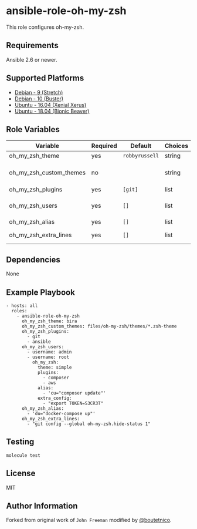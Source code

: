 ansible-role-oh-my-zsh
======================

This role configures oh-my-zsh.

Requirements
------------

Ansible 2.6 or newer.

Supported Platforms
-------------------

- [Debian - 9 (Stretch)](https://wiki.debian.org/DebianStretch)
- [Debian - 10 (Buster)](https://wiki.debian.org/DebianBuster)
- [Ubuntu - 16.04 (Xenial Xerus)](http://releases.ubuntu.com/16.04/)
- [Ubuntu - 18.04 (Bionic Beaver)](http://releases.ubuntu.com/18.04/)

Role Variables
--------------

| Variable                     | Required | Default        | Choices   | Comments                                    |
|------------------------------|----------|--------------- |-----------|---------------------------------------------|
| oh_my_zsh_theme              | yes      | `robbyrussell` | string    | Default theme                               |
| oh_my_zsh_custom_themes      | no       |                | string    | Local path to themes files to install       |
| oh_my_zsh_plugins            | yes      | `[git]`        | list      | Default plugins                             |
| oh_my_zsh_users              | yes      | `[]`           | list      | Users to configure. See `defaults/main.yml` |
| oh_my_zsh_alias              | yes      | `[]`           | list      | Default alias                               |
| oh_my_zsh_extra_lines        | yes      | `[]`           | list      | Extra config lines in `.zshrc`              |

Dependencies
------------

None

Example Playbook
----------------

    - hosts: all
      roles:
        - ansible-role-oh-my-zsh
          oh_my_zsh_theme: bira
          oh_my_zsh_custom_themes: files/oh-my-zsh/themes/*.zsh-theme
          oh_my_zsh_plugins:
            - git
            - ansible
          oh_my_zsh_users:
            - username: admin
            - username: root
              oh_my_zsh:
                theme: simple
                plugins:
                  - composer
                  - aws
                alias:
                  - 'cu="composer update"'
                extra_config:
                  - "export TOKEN=S3CR3T"
          oh_my_zsh_alias:
            - 'du="docker-compose up"'
          oh_my_zsh_extra_lines:
            - "git config --global oh-my-zsh.hide-status 1"

Testing
-------

    molecule test

License
-------

MIT

Author Information
------------------

Forked from original work of `John Freeman` modified by [@boutetnico](https://github.com/boutetnico).
